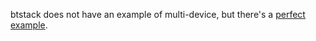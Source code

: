 btstack does not have an example of multi-device, but there's a [perfect example](https://github.com/bluekitchen/btstack/blob/9e31eeadc3dd3c5958ddbe2a8ffe9c2fe991aa12/example/hog_mouse_kbd_joystick.c).